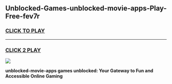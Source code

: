 
## Unblocked-Games-unblocked-movie-apps-Play-Free-fev7r
<h3>
<a href="https://premium76.site?title=unblocked-movie-apps&ref=23A">CLICK TO PLAY</a></h3>
<hr>

<h3>
<a href="https://premium76.site?title=unblocked-movie-apps&ref=23A">CLICK 2 PLAY</a>
  
</h3>

<a href="https://premium76.site?title=unblocked-movie-apps&ref=23A"><img src="https://clearcache.store/games.png"></a>


**unblocked-movie-apps games unblocked: Your Gateway to Fun and Accessible Online Gaming**
